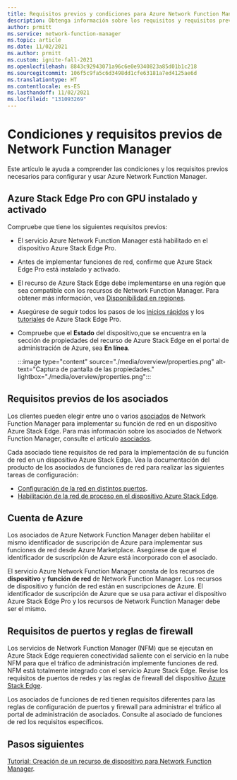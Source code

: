 ```yaml
---
title: Requisitos previos y condiciones para Azure Network Function Manager
description: Obtenga información sobre los requisitos y requisitos previos de Network Function Manager.
author: prmitt
ms.service: network-function-manager
ms.topic: article
ms.date: 11/02/2021
ms.author: prmitt
ms.custom: ignite-fall-2021
ms.openlocfilehash: 8843c92943071a96c6e0e9340823a85d01b1c218
ms.sourcegitcommit: 106f5c9fa5c6d3498dd1cfe63181a7ed4125ae6d
ms.translationtype: HT
ms.contentlocale: es-ES
ms.lasthandoff: 11/02/2021
ms.locfileid: "131093269"
---
```

# <a name="network-function-manager-prerequisites-and-requirements"></a>Condiciones y requisitos previos de Network Function Manager

Este artículo le ayuda a comprender las condiciones y los requisitos previos necesarios para configurar y usar Azure Network Function Manager.

## <a name="azure-stack-edge-pro-with-gpu-installed-and-activated"></a><a name="edge-pro"></a>Azure Stack Edge Pro con GPU instalado y activado

Compruebe que tiene los siguientes requisitos previos:

* El servicio Azure Network Function Manager está habilitado en el dispositivo Azure Stack Edge Pro.
* Antes de implementar funciones de red, confirme que Azure Stack Edge Pro está instalado y activado.
* El recurso de Azure Stack Edge debe implementarse en una región que sea compatible con los recursos de Network Function Manager. Para obtener más información, vea [Disponibilidad en regiones](overview.md#regions).
* Asegúrese de seguir todos los pasos de los [inicios rápidos](../databox-online/azure-stack-edge-gpu-quickstart.md) y los [tutoriales](../databox-online/azure-stack-edge-gpu-deploy-checklist.md) de Azure Stack Edge Pro.
* Compruebe que el **Estado** del dispositivo,que se encuentra en la sección de propiedades del recurso de Azure Stack Edge en el portal de administración de Azure, sea **En línea**.

   :::image type="content" source="./media/overview/properties.png" alt-text="Captura de pantalla de las propiedades." lightbox="./media/overview/properties.png":::

## <a name="partner-prerequisites"></a><a name="partner-prereq"></a>Requisitos previos de los asociados

Los clientes pueden elegir entre uno o varios [asociados](partners.md) de Network Function Manager para implementar su función de red en un dispositivo Azure Stack Edge. Para más información sobre los asociados de Network Function Manager, consulte el artículo [asociados](partners.md).

Cada asociado tiene requisitos de red para la implementación de su función de red en un dispositivo Azure Stack Edge. Vea la documentación del producto de los asociados de funciones de red para realizar las siguientes tareas de configuración:

* [Configuración de la red en distintos puertos](../databox-online/azure-stack-edge-gpu-deploy-configure-network-compute-web-proxy.md).
* [Habilitación de la red de proceso en el dispositivo Azure Stack Edge](../databox-online/azure-stack-edge-gpu-deploy-configure-network-compute-web-proxy.md#enable-compute-network).

## <a name="azure-account"></a><a name="account"></a>Cuenta de Azure

Los asociados de Azure Network Function Manager deben habilitar el mismo identificador de suscripción de Azure para implementar sus funciones de red desde Azure Marketplace. Asegúrese de que el identificador de suscripción de Azure está incorporado con el asociado.

El servicio Azure Network Function Manager consta de los recursos de **dispositivo** y **función de red** de Network Function Manager. Los recursos de dispositivo y función de red están en suscripciones de Azure. El identificador de suscripción de Azure que se usa para activar el dispositivo Azure Stack Edge Pro y los recursos de Network Function Manager debe ser el mismo.

## <a name="port-requirements-and-firewall-rules"></a><a name="port-firewall"></a>Requisitos de puertos y reglas de firewall

Los servicios de Network Function Manager (NFM) que se ejecutan en Azure Stack Edge requieren conectividad saliente con el servicio en la nube NFM para que el tráfico de administración implemente funciones de red. NFM está totalmente integrado con el servicio Azure Stack Edge. Revise los requisitos de puertos de redes y las reglas de firewall del dispositivo [Azure Stack Edge](../databox-online/azure-stack-edge-gpu-system-requirements.md#networking-port-requirements).  

Los asociados de funciones de red tienen requisitos diferentes para las reglas de configuración de puertos y firewall para administrar el tráfico al portal de administración de asociados. Consulte al asociado de funciones de red los requisitos específicos.

## <a name="next-steps"></a>Pasos siguientes

[Tutorial: Creación de un recurso de dispositivo para Network Function Manager](create-device.md).
